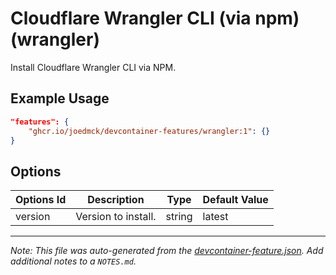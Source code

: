 
# Cloudflare Wrangler CLI (via npm) (wrangler)

Install Cloudflare Wrangler CLI via NPM.

## Example Usage

```json
"features": {
    "ghcr.io/joedmck/devcontainer-features/wrangler:1": {}
}
```

## Options

| Options Id | Description | Type | Default Value |
|-----|-----|-----|-----|
| version | Version to install. | string | latest |



---

_Note: This file was auto-generated from the [devcontainer-feature.json](https://github.com/joedmck/devcontainer-features/blob/main/src/wrangler/devcontainer-feature.json).  Add additional notes to a `NOTES.md`._
